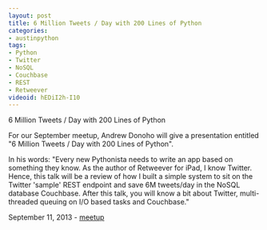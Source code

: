 ```yaml
---
layout: post
title: 6 Million Tweets / Day with 200 Lines of Python
categories:
- austinpython
tags:
- Python
- Twitter
- NoSQL
- Couchbase
- REST
- Retweever
videoid: hEDiI2h-I10
---
```

6 Million Tweets / Day with 200 Lines of Python

For our September meetup, Andrew Donoho will give a presentation entitled "6 Million Tweets / Day with 200 Lines of Python". 

In his words:
"Every new Pythonista needs to write an app based on something they know. As the author of Retweever for iPad, I know Twitter. Hence, this talk will be a review of how I built a simple system to sit on the Twitter 'sample' REST endpoint and save 6M tweets/day in the NoSQL database Couchbase. After this talk, you will know a bit about Twitter, multi-threaded queuing on I/O based tasks and Couchbase."

September 11, 2013 - <a
 href="http://www.meetup.com/austinpython/events/131979742/">meetup</a>
